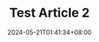 ---
title: "Test Article 2"
description: ""
date: 2024-05-21T01:41:34+08:00
cascade:
  showEdit: false
  showSummary: false
  hideFeatureImage: false
draft: false
---